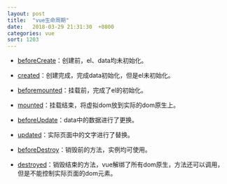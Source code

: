 ```yaml
---
layout: post
title:  "vue生命周期"
date:   2018-03-29 21:31:30  +0800
categories: vue
sort: 1203
---
```


-  [beforeCreate](https://cn.vuejs.org/v2/api/#beforeCreate)：创建前，el、data均未初始化。

-  [created](https://cn.vuejs.org/v2/api/#created)：创建完成，完成data初始化，但是el未初始化。

-  [beforemounted](https://cn.vuejs.org/v2/api/#beforemounted)：挂载前，完成了el的初始化。

-  [mounted](https://cn.vuejs.org/v2/api/#mounted)：挂载结束，将虚拟dom放到实际的dom原生上。

  -  [beforeUpdate](https://cn.vuejs.org/v2/api/#beforeUpdate)：data中的数据进行了更换。

  - [updated](https://cn.vuejs.org/v2/api/#updated)：实际页面中的文字进行了替换。

-  [beforeDestroy](https://cn.vuejs.org/v2/api/#beforeDestroy)：销毁前的方法，实例均可使用。

-  [destroyed](https://cn.vuejs.org/v2/api/#destroyed)：销毁结束的方法，vue解绑了所有dom原生，方法还可以调用，但是不能控制实际页面的dom元素。


